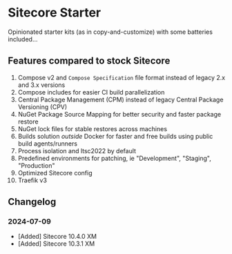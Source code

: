 # Sitecore Starter

Opinionated starter kits (as in copy-and-customize) with some batteries included...

## Features compared to stock Sitecore

1. Compose v2 and `Compose Specification` file format instead of legacy 2.x and 3.x versions
1. Compose includes for easier CI build parallelization
1. Central Package Management (CPM) instead of legacy Central Package Versioning (CPV)
1. NuGet Package Source Mapping for better security and faster package restore
1. NuGet lock files for stable restores across machines
1. Builds solution *outside* Docker for faster and free builds using public build agents/runners
1. Process isolation and ltsc2022 by default
1. Predefined environments for patching, ie "Development", "Staging", "Production"
1. Optimized Sitecore config
1. Traefik v3

## Changelog

### 2024-07-09

- [Added] Sitecore 10.4.0 XM
- [Added] Sitecore 10.3.1 XM
